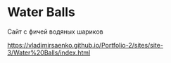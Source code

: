 # Water Balls
 
Сайт с фичей водяных шариков

https://vladimirsaenko.github.io/Portfolio-2/sites/site-3/Water%20Balls/index.html
